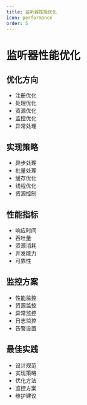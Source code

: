 ```yaml
---
title: 监听器性能优化
icon: performance
order: 5
---
```


# 监听器性能优化

## 优化方向
- 注册优化
- 处理优化
- 资源优化
- 监控优化
- 异常处理

## 实现策略
- 异步处理
- 批量处理
- 缓存优化
- 线程优化
- 资源控制

## 性能指标
- 响应时间
- 吞吐量
- 资源消耗
- 并发能力
- 可靠性

## 监控方案
- 性能监控
- 资源监控
- 异常监控
- 日志监控
- 告警设置

## 最佳实践
- 设计规范
- 实现策略
- 优化方法
- 监控方案
- 维护建议
